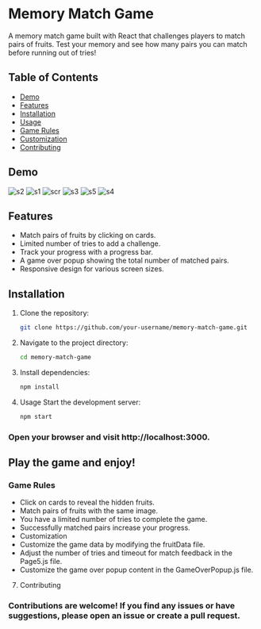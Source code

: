 # Memory Match Game

A memory match game built with React that challenges players to match pairs of fruits. Test your memory and see how many pairs you can match before running out of tries!

## Table of Contents

- [Demo](#demo)
- [Features](#features)
- [Installation](#installation)
- [Usage](#usage)
- [Game Rules](#game-rules)
- [Customization](#customization)
- [Contributing](#contributing)

## Demo

![s2](https://github.com/malayadaniGIT/monkeygame/assets/109133343/fafcbe9a-b21e-443f-bde0-36b76093e0b0)
![s1](https://github.com/malayadaniGIT/monkeygame/assets/109133343/5a0e8e90-834a-4c77-906c-89915f832d5c)
![scr](https://github.com/malayadaniGIT/monkeygame/assets/109133343/e5013f0c-799d-42b4-ac9b-ccc9d9ec7665)
![s3](https://github.com/malayadaniGIT/monkeygame/assets/109133343/956b7c0f-aac1-4247-ad90-3e40159f57ef)
![s5](https://github.com/malayadaniGIT/monkeygame/assets/109133343/90d0dc38-dc0c-40c5-9dd6-ce2acf9ad566)
![s4](https://github.com/malayadaniGIT/monkeygame/assets/109133343/966a83b8-4a37-4d88-be0e-e65210dc6499)




## Features

- Match pairs of fruits by clicking on cards.
- Limited number of tries to add a challenge.
- Track your progress with a progress bar.
- A game over popup showing the total number of matched pairs.
- Responsive design for various screen sizes.

## Installation

1. Clone the repository:

   ```bash
   git clone https://github.com/your-username/memory-match-game.git
   ```
2. Navigate to the project directory:

   ```bash
   cd memory-match-game
   ```
3. Install dependencies:

   ```bash
   npm install
   ```
4. Usage
Start the development server:

   ```bash
   npm start
   ```
### Open your browser and visit http://localhost:3000.

## Play the game and enjoy!

### Game Rules
- Click on cards to reveal the hidden fruits.
- Match pairs of fruits with the same image.
- You have a limited number of tries to complete the game.
- Successfully matched pairs increase your progress.
- Customization
- Customize the game data by modifying the fruitData file.
- Adjust the number of tries and timeout for match feedback in the Page5.js file.
- Customize the game over popup content in the GameOverPopup.js file.
7. Contributing
### Contributions are welcome! If you find any issues or have suggestions, please open an issue or create a pull request.
